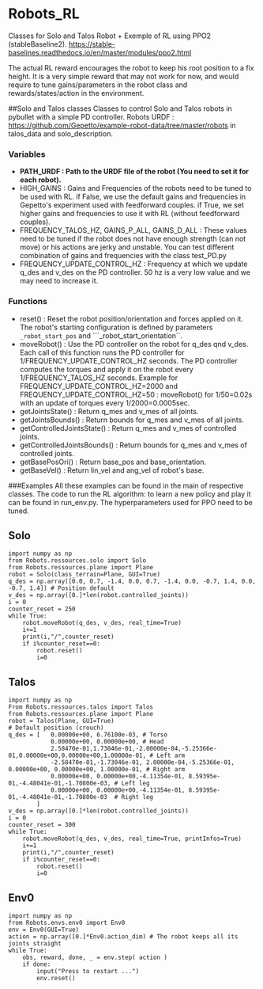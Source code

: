# Robots_RL
Classes for Solo and Talos Robot + Exemple of RL using PPO2 (stableBaseline2).
https://stable-baselines.readthedocs.io/en/master/modules/ppo2.html

The actual RL reward encourages the robot to keep his root position to a fix height.
It is a very simple reward that may not work for now, and would require to tune gains/parameters in the robot class and rewards/states/action in the environment.

##Solo and Talos classes
Classes to control Solo and Talos robots in pybullet with a simple PD controller.
Robots URDF : https://github.com/Gepetto/example-robot-data/tree/master/robots in talos_data and solo_description.

### Variables
- **PATH_URDF : Path to the URDF file of the robot (You need to set it for each robot).**
- HIGH_GAINS : Gains and Frequencies of the robots need to be tuned to be used with RL. 
               if False, we use the default gains and frequencies in Gepetto's experiment used with feedforward couples.
               if True, we set higher gains and frequencies to use it with RL (without feedforward couples).
- FREQUENCY_TALOS_HZ, GAINS_P_ALL, GAINS_D_ALL : These values need to be tuned if the robot does not have enough strength (can not move) or his actions are jerky and unstable.
                                                 You can test different combination of gains and frequencies with the class test_PD.py
- FREQUENCY_UPDATE_CONTROL_HZ : Frequency at which we update q_des and v_des on the PD controller. 50 hz is a very low value and we may need to increase it.
                                                 
### Functions
- reset() : Reset the robot position/orientation and forces applied on it. The robot's starting configuration is defined by parameters ``_robot_start_pos`` and ```_robot_start_orientation``.
- moveRobot() : Use the PD controller on the robot for q_des qnd v_des. 
                Each call of this function runs the PD controller for 1/FREQUENCY_UPDATE_CONTROL_HZ seconds.
                The PD controller computes the torques and apply it on the robot every 1/FREQUENCY_TALOS_HZ seconds.
                Example for FREQUENCY_UPDATE_CONTROL_HZ=2000 and FREQUENCY_UPDATE_CONTROL_HZ=50 :
                moveRobot() for 1/50=0.02s with an update of torques every 1/2000=0.0005sec.
- getJointsState()  : Return q_mes and v_mes of all joints.
- getJointsBounds() : Return bounds for q_mes and v_mes of all joints.
- getControlledJointsState()  : Return q_mes and v_mes of controlled joints.
- getControlledJointsBounds() : Return bounds for q_mes and v_mes of controlled joints.
- getBasePosOri() : Return base_pos and base_orientation.
- getBaseVel()    : Return lin_vel and ang_vel of robot's base.

###Examples
All these examples can be found in the main of respective classes.
The code to run the RL algorithm: to learn a new policy and play it can be found in run_env.py.
The hyperparameters used for PPO need to be tuned.

## Solo
```
import numpy as np
from Robots.ressources.solo import Solo
from Robots.ressources.plane import Plane
robot = Solo(class_terrain=Plane, GUI=True)
q_des = np.array([0.0, 0.7, -1.4, 0.0, 0.7, -1.4, 0.0, -0.7, 1.4, 0.0, -0.7, 1.4]) # Position default
v_des = np.array([0.]*len(robot.controlled_joints))
i = 0
counter_reset = 250
while True:
    robot.moveRobot(q_des, v_des, real_time=True)
    i+=1
    print(i,"/",counter_reset)
    if i%counter_reset==0: 
        robot.reset()
        i=0
```

## Talos
```
import numpy as np
From Robots.ressources.talos import Talos
from Robots.ressources.plane import Plane
robot = Talos(Plane, GUI=True)
# Default position (crouch)
q_des = [   0.00000e+00, 6.76100e-03, # Torso
            0.00000e+00, 0.00000e+00, # Head
            2.58470e-01,1.73046e-01,-2.00000e-04,-5.25366e-01,0.00000e+00,0.00000e+00,1.00000e-01, # Left arm
            -2.58470e-01,-1.73046e-01, 2.00000e-04,-5.25366e-01, 0.00000e+00, 0.00000e+00, 1.00000e-01, # Right arm
            0.00000e+00, 0.00000e+00,-4.11354e-01, 8.59395e-01,-4.48041e-01,-1.70800e-03, # Left leg
            0.00000e+00, 0.00000e+00,-4.11354e-01, 8.59395e-01,-4.48041e-01,-1.70800e-03  # Right leg
        ]
v_des = np.array([0.]*len(robot.controlled_joints))
i = 0
counter_reset = 300
while True:
    robot.moveRobot(q_des, v_des, real_time=True, printInfos=True)
    i+=1
    print(i,"/",counter_reset)
    if i%counter_reset==0: 
        robot.reset()
        i=0
```

## Env0
```
import numpy as np
from Robots.envs.env0 import Env0
env = Env0(GUI=True)
action = np.array([0.]*Env0.action_dim) # The robot keeps all its joints straight
while True:
    obs, reward, done, _ = env.step( action )
    if done:
        input("Press to restart ...")
        env.reset()
```

